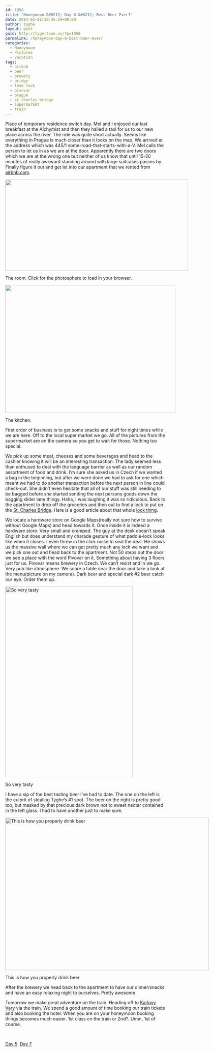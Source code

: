 ```yaml
---
id: 1058
title: 'Honeymoon &#8212; Day 6 &#8212; Best Beer Ever?'
date: 2014-02-01T10:45:19+00:00
author: tyghe
layout: post
guid: http://tygertown.us/?p=1058
permalink: /honeymoon-day-6-best-beer-ever/
categories:
  - Honeymoon
  - Pictures
  - vacation
tags:
  - airbnb
  - beer
  - brewery
  - bridge
  - love lock
  - pivovar
  - prague
  - st charles bridge
  - supermarket
  - train
---
```

Place of temporary residence switch day. Mel and I enjoyed our last breakfast at the Alchymist and then they hailed a taxi for us to our new place across the river. The ride was quite short actually. Seems like everything in Prague is much closer than it looks on the map. We arrived at the address which was 445/1 some-road-that-starts-with-a-V. Mel calls the person to let us in as we are at the door. Apparently there are two doors which we are at the wrong one but neither of us know that until 15-20 minutes of really awkward standing around with large suitcases passes by. Finally figure it out and get let into our apartment that we rented from <a title="Air BnB" href="https://www.airbnb.com/" target="_blank">airbnb.com</a>.<!--more-->

<div style="width: 585px" class="wp-caption aligncenter">
  <a href="https://lh3.googleusercontent.com/-26GJKb9FCLE/UujrDhDHAfI/AAAAAAAAPiA/XzAfh-ENRXQ/w958-h479-no/PANO_20140129_123705.jpg"><img class=" " alt="" src="https://lh3.googleusercontent.com/-26GJKb9FCLE/UujrDhDHAfI/AAAAAAAAPiA/XzAfh-ENRXQ/w958-h479-no/PANO_20140129_123705.jpg" width="575" height="287" /></a>
  
  <p class="wp-caption-text">
    The room. Click for the photosphere to load in your browser.
  </p>
</div>

<div style="width: 545px" class="wp-caption aligncenter">
  <img alt="" src="https://lh3.googleusercontent.com/-vTsjkzKxFlU/UujrHFyLHJI/AAAAAAAAPiM/WrUdsnJwPMc/w669-h502-no/IMG_20140129_124458.jpg" width="535" height="402" />
  
  <p class="wp-caption-text">
    The kitchen.
  </p>
</div>

First order of business is to get some snacks and stuff for night times while we are here. Off to the local super market we go. All of the pictures from the supermarket are on the camera so you get to wait for those. Nothing too special.

We pick up some meat, cheeses and some beverages and head to the cashier knowing it will be an interesting transaction. The lady seemed less than enthused to deal with the language barrier as well as our random assortment of food and drink. I&#8217;m sure she asked us in Czech if we wanted a bag in the beginning, but after we were done we had to ask for one which meant we had to do another transaction before the next person in line could check-out. She didn&#8217;t even hesitate that all of our stuff was still needing to be bagged before she started sending the next persons goods down the bagging slider lane thingy. Haha, I was laughing it was so ridiculous. Back to the apartment to drop off the groceries and then out to find a lock to put on the <a title="St. Charles Bridge Wikipedia" href="http://en.wikipedia.org/wiki/Charles_Bridge" target="_blank">St. Charles Bridge</a>. Here is a good article about that whole <a title="Love Locks" href="http://traveldestinationbucketlist.com/2012/01/29/love-locks-prague/" target="_blank">lock thing</a>.

We locate a hardware store on Google Maps(really not sure how to survive without Google Maps) and head towards it. Once inside it is indeed a hardware store. Very small and cramped. The guy at the desk doesn&#8217;t speak English but does understand my charade gesture of what paddle-lock looks like when it closes. I even threw in the click noise to seal the deal. He shows us the massive wall where we can get pretty much any lock we want and we pick one out and head back to the apartment. Not 50 steps out the door we see a place with the word Pivovar on it. Something about having 3 floors just for us. Pivovar means brewery in Czech. We can&#8217;t resist and in we go. Very pub like atmosphere. We score a table near the door and take a look at the menu(picture on my camera). Dark beer and special dark #2 beer catch our eye. Order them up.

<div id="attachment_1063" style="width: 410px" class="wp-caption aligncenter">
  <a href="http://tygertown.us/wp-content/uploads/2014/02/IMG_20140129_152059.jpg"><img class=" wp-image-1063 " alt="So very tasty" src="http://tygertown.us/wp-content/uploads/2014/02/IMG_20140129_152059.jpg" width="400" height="600" /></a>
  
  <p class="wp-caption-text">
    So very tasty
  </p>
</div>

I have a sip of the best tasting beer I&#8217;ve had to date. The one on the left is the culprit of stealing Tyghe&#8217;s #1 spot. The beer on the right is pretty good too, but masked by that precious dark brown not to sweet nectar contained in the left glass. I had to have another just to make sure.

<div id="attachment_1064" style="width: 650px" class="wp-caption aligncenter">
  <a href="http://tygertown.us/wp-content/uploads/2014/02/IMG_20140129_152343.jpg"><img class=" wp-image-1064 " alt="This is how you properly drink beer" src="http://tygertown.us/wp-content/uploads/2014/02/IMG_20140129_152343.jpg" width="640" height="480" /></a>
  
  <p class="wp-caption-text">
    This is how you properly drink beer
  </p>
</div>

After the brewery we head back to the apartment to have our dinner/snacks and have an easy relaxing night to ourselves. Pretty awesome.

Tomorrow we make great adventure on the train. Heading off to <a title="Karlovy Vary Wikipedia" href="http://en.wikipedia.org/wiki/Karlovy_Vary" target="_blank">Karlovy Vary</a> via the train. We spend a good amount of time booking our train tickets and also booking the hotel. When you are on your honeymoon booking things becomes much easier. 1st class on the train or 2nd?. Umm, 1st of course.

&nbsp;

[Day 5](http://tygertown.us/honeymoon-day-5-cognac/ "Honeymoon — Day 5 — Cognac")  [Day 7](http://tygertown.us/honeymoon-day-7-karlovy-vary/ "Honeymoon — Day 7 — Karlovy Vary")
